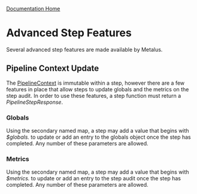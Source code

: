 [Documentation Home](readme.md)

# Advanced Step Features
Several advanced step features are made available by Metalus.

## Pipeline Context Update
The [PipelineContext](pipeline-context.md) is immutable within a step, however there are a few features in place that allow
steps to update globals and the metrics on the step audit. In order to use these features, a step function must return 
a _PipelineStepResponse_.

### Globals
Using the secondary named map, a step may add a value that begins with _$globals._ to update or add an entry to the globals
object once the step has completed. Any number of these parameters are allowed.

### Metrics
Using the secondary named map, a step may add a value that begins with _$metrics._ to update or add an entry to the step
audit once the step has completed. Any number of these parameters are allowed.
